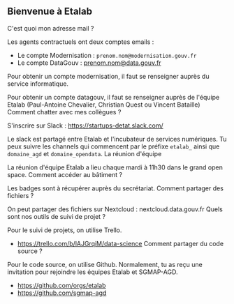 ## Bienvenue à Etalab

C'est quoi mon adresse mail ?

Les agents contractuels ont deux comptes emails :

* Le compte Modernisation : `prenom.nom@modernisation.gouv.fr`
* Le compte DataGouv : prenom.nom@data.gouv.fr

Pour obtenir un compte modernisation, il faut se renseigner auprès du service informatique.

Pour obtenir un compte datagouv, il faut se renseigner auprès de l'équipe Etalab (Paul-Antoine Chevalier, Christian Quest ou Vincent Bataille)
Comment chatter avec mes collègues ?

S'inscrire sur Slack : https://startups-detat.slack.com/

Le slack est partagé entre Etalab et l'incubateur de services numériques. Tu peux suivre les channels qui commencent par le préfixe `etalab_` ainsi que `domaine_agd` et `domaine_opendata`.
La réunion d'équipe

La réunion d'équipe Etalab a lieu chaque mardi à 11h30 dans le grand open space.
Comment accéder au bâtiment ?

Les badges sont à récupérer auprès du secrétariat.
Comment partager des fichiers ?

On peut partager des fichiers sur Nextcloud : nextcloud.data.gouv.fr
Quels sont nos outils de suivi de projet ?

Pour le suivi de projets, on utilise Trello.

* https://trello.com/b/lAJGrqiM/data-science
Comment partager du code source ?

Pour le code source, on utilise Github. Normalement, tu as reçu une invitation pour rejoindre les équipes Etalab et SGMAP-AGD.

- https://github.com/orgs/etalab
- https://github.com/sgmap-agd

